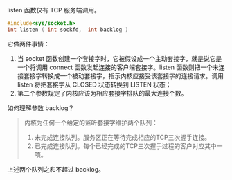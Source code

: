 listen 函数仅有 TCP 服务端调用。
```c
#include<sys/socket.h>
int listen ( int sockfd,  int backlog )
```

它做两件事情：
1.  当 socket 函数创建一个套接字时，它被假设成一个主动套接字，就是说它是一个将调用 connect 函数发起连接的客户端套接字。listen 函数则把一个未连接套接字转换成一个被动套接字，指示内核应接受该套接字的连接请求。调用 listen 将把套接字从 CLOSED 状态转换到 LISTEN 状态；
2.  第二个参数规定了内核应该为相应套接字排队的最大连接个数。

如何理解参数 backlog？
> 内核为任何一个给定的监听套接字维护两个队列：
> 1. 未完成连接队列。服务区正在等待完成相应的TCP三次握手连接。
> 2. 已完成连接队列。每个已经完成的TCP三次握手过程的客户对应其中一项。

上述两个队列之和不超过 backlog。